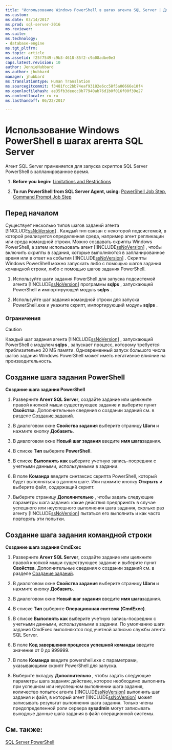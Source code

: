 ```yaml
---
title: "Использование Windows PowerShell в шагах агента SQL Server | Документация Майкрософт"
ms.custom: 
ms.date: 03/14/2017
ms.prod: sql-server-2016
ms.reviewer: 
ms.suite: 
ms.technology:
- database-engine
ms.tgt_pltfrm: 
ms.topic: article
ms.assetid: f25f7549-c9b3-4618-85f2-c9a08adbe0e3
caps.latest.revision: 10
author: JennieHubbard
ms.author: jhubbard
manager: jhubbard
ms.translationtype: Human Translation
ms.sourcegitcommit: f3481fcc2bb74eaf93182e6cc58f5a06666e10f4
ms.openlocfilehash: ae35fb3deecc8b77940ab76d1b0f016f00f39e27
ms.contentlocale: ru-ru
ms.lasthandoff: 06/22/2017

---
```

# <a name="run-windows-powershell-steps-in-sql-server-agent"></a>Использование Windows PowerShell в шагах агента SQL Server
  Агент SQL Server применяется для запуска скриптов SQL Server PowerShell в запланированное время.  
  
1.  **Before you begin:**  [Limitations and Restrictions](#LimitationsRestrictions)  
  
2.  **To run PowerShell from SQL Server Agent, using:**  [PowerShell Job Step](#PShellJob), [Command Prompt Job Step](#CmdExecJob)  
  
## <a name="before-you-begin"></a>Перед началом  
 Существует несколько типов шагов заданий агента [!INCLUDE[ssNoVersion](../../includes/ssnoversion-md.md)] . Каждый тип связан с некоторой подсистемой, в которой реализуется определенная среда, например агент репликации или среда командной строки. Можно создавать скрипты Windows PowerShell, а затем использовать агент [!INCLUDE[ssNoVersion](../../includes/ssnoversion-md.md)] , чтобы включить скрипты в задания, которые выполняются в запланированное время или в ответ на события [!INCLUDE[ssNoVersion](../../includes/ssnoversion-md.md)] . Скрипты Windows PowerShell можно запускать либо с помощью шагов задания командной строки, либо с помощью шагов задания PowerShell.  
  
1.  Используйте шаги задания PowerShell для запуска подсистемой агента [!INCLUDE[ssNoVersion](../../includes/ssnoversion-md.md)] программы **sqlps** , запускающей PowerShell и импортирующей модуль **sqlps** .  
  
2.  Используйте шаг задания командной строки для запуска PowerShell.exe и укажите скрипт, импортирующий модуль **sqlps** .  
  
###  <a name="LimitationsRestrictions"></a> Ограничения  
  
> [!CAUTION]  
>  Каждый шаг задания агента [!INCLUDE[ssNoVersion](../../includes/ssnoversion-md.md)] , запускающий PowerShell с модулем **sqlps** , запускает процесс, которому требуется приблизительно 20 МБ памяти. Одновременный запуск большого числа шагов задания Windows PowerShell может иметь негативное влияние на производительность.  
  
##  <a name="PShellJob"></a> Создание шага задания PowerShell  
 **Создание шага задания PowerShell**  
  
1.  Разверните **Агент SQL Server**, создайте задание или щелкните правой кнопкой мыши существующее задание и выберите пункт **Свойства**. Дополнительные сведения о создании заданий см. в разделе [Создание заданий](http://msdn.microsoft.com/library/465fb7fc-7622-4252-a178-ea51691c935b).  
  
2.  В диалоговом окне **Свойства задания** выберите страницу **Шаги** и нажмите кнопку **Добавить**.  
  
3.  В диалоговом окне **Новый шаг задания** введите **имя шага**задания.  
  
4.  В списке **Тип** выберите **PowerShell**.  
  
5.  В списке **Выполнять как** выберите учетную запись-посредник с учетными данными, используемыми в задании.  
  
6.  В поле **Команда** введите синтаксис скрипта PowerShell, который будет выполняться в данном шаге. Или нажмите кнопку **Открыть** и выберите файл, содержащий скрипт.  
  
7.  Выберите страницу **Дополнительно** , чтобы задать следующие параметры шага задания: какие действия предпринять в случае успешного или неуспешного выполнения шага задания, сколько раз агенту [!INCLUDE[ssNoVersion](../../includes/ssnoversion-md.md)] пытаться его выполнить и как часто повторять эти попытки.  
  
##  <a name="CmdExecJob"></a> Создание шага задания командной строки  
 **Создание шага задания CmdExec**  
  
1.  Разверните **Агент SQL Server**, создайте задание или щелкните правой кнопкой мыши существующее задание и выберите пункт **Свойства**. Дополнительные сведения о создании заданий см. в разделе [Создание заданий](http://msdn.microsoft.com/library/465fb7fc-7622-4252-a178-ea51691c935b).  
  
2.  В диалоговом окне **Свойства задания** выберите страницу **Шаги** и нажмите кнопку **Добавить**.  
  
3.  В диалоговом окне **Новый шаг задания** введите **имя шага**задания.  
  
4.  В списке **Тип** выберите **Операционная система (CmdExec)**.  
  
5.  В списке **Выполнять как** выберите учетную запись-посредник с учетными данными, используемыми в задании. По умолчанию шаги задания CmdExec выполняются под учетной записью службы агента SQL Server.  
  
6.  В поле **Код завершения процесса успешной команды** введите значение от 0 до 999999.  
  
7.  В поле **Команда** введите powershell.exe с параметрами, указывающими скрипт PowerShell для запуска.  
  
8.  Выберите вкладку **Дополнительно** , чтобы задать следующие параметры шага задания: действие, которое необходимо выполнить при успешном или неуспешном выполнении шага задания, количество попыток агента [!INCLUDE[ssNoVersion](../../includes/ssnoversion-md.md)] выполнить шаг задания и файл, в который агент [!INCLUDE[ssNoVersion](../../includes/ssnoversion-md.md)] может записывать результат выполнения шага задания. Только члены предопределенной роли сервера **sysadmin** могут записывать выходные данные шага задания в файл операционной системы.  
  
## <a name="see-also"></a>См. также:  
 [SQL Server PowerShell](../../relational-databases/scripting/sql-server-powershell.md)  
  
  
